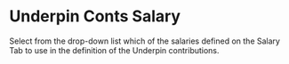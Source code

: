 # Underpin Conts Salary

Select from the drop-down list which of the salaries defined on the
Salary Tab to use in the definition of the Underpin contributions.
